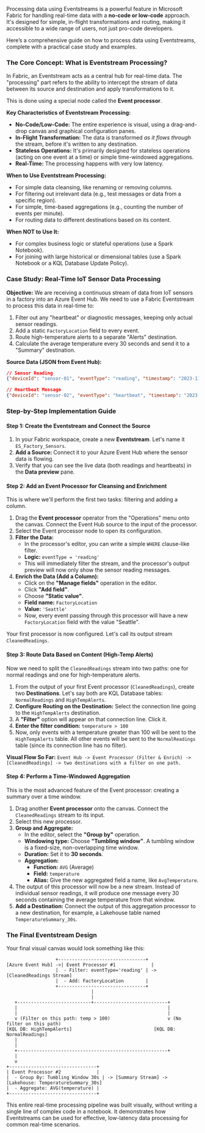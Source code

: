 Processing data using Eventstreams is a powerful feature in Microsoft Fabric for handling real-time data with a **no-code or low-code** approach. It's designed for simple, in-flight transformations and routing, making it accessible to a wide range of users, not just pro-code developers.

Here’s a comprehensive guide on how to process data using Eventstreams, complete with a practical case study and examples.

### The Core Concept: What is Eventstream Processing?

In Fabric, an Eventstream acts as a central hub for real-time data. The "processing" part refers to the ability to intercept the stream of data between its source and destination and apply transformations to it.

This is done using a special node called the **Event processor**.

**Key Characteristics of Eventstream Processing:**
*   **No-Code/Low-Code:** The entire experience is visual, using a drag-and-drop canvas and graphical configuration panes.
*   **In-Flight Transformation:** The data is transformed *as it flows through* the stream, before it's written to any destination.
*   **Stateless Operations:** It's primarily designed for stateless operations (acting on one event at a time) or simple time-windowed aggregations.
*   **Real-Time:** The processing happens with very low latency.

**When to Use Eventstream Processing:**
*   For simple data cleansing, like renaming or removing columns.
*   For filtering out irrelevant data (e.g., test messages or data from a specific region).
*   For simple, time-based aggregations (e.g., counting the number of events per minute).
*   For routing data to different destinations based on its content.

**When NOT to Use It:**
*   For complex business logic or stateful operations (use a Spark Notebook).
*   For joining with large historical or dimensional tables (use a Spark Notebook or a KQL Database Update Policy).

### Case Study: Real-Time IoT Sensor Data Processing

**Objective:**
We are receiving a continuous stream of data from IoT sensors in a factory into an Azure Event Hub. We need to use a Fabric Eventstream to process this data in real-time to:
1.  Filter out any "heartbeat" or diagnostic messages, keeping only actual sensor readings.
2.  Add a static `FactoryLocation` field to every event.
3.  Route high-temperature alerts to a separate "Alerts" destination.
4.  Calculate the average temperature every 30 seconds and send it to a "Summary" destination.

**Source Data (JSON from Event Hub):**
```json
// Sensor Reading
{"deviceId": "sensor-01", "eventType": "reading", "timestamp": "2023-11-18T12:00:05Z", "temperature": 75.2, "humidity": 45.1}

// Heartbeat Message
{"deviceId": "sensor-02", "eventType": "heartbeat", "timestamp": "2023-11-18T12:00:10Z"}
```

### Step-by-Step Implementation Guide

#### Step 1: Create the Eventstream and Connect the Source

1.  In your Fabric workspace, create a new **Eventstream**. Let's name it `ES_Factory_Sensors`.
2.  **Add a Source:** Connect it to your Azure Event Hub where the sensor data is flowing.
3.  Verify that you can see the live data (both readings and heartbeats) in the **Data preview** pane.

#### Step 2: Add an Event Processor for Cleansing and Enrichment

This is where we'll perform the first two tasks: filtering and adding a column.

1.  Drag the **Event processor** operator from the "Operations" menu onto the canvas. Connect the Event Hub source to the input of the processor.
2.  Select the Event processor node to open its configuration.
3.  **Filter the Data:**
    *   In the processor's editor, you can write a simple `WHERE` clause-like filter.
    *   **Logic:** `eventType = 'reading'`
    *   This will immediately filter the stream, and the processor's output preview will now only show the sensor reading messages.
4.  **Enrich the Data (Add a Column):**
    *   Click on the **"Manage fields"** operation in the editor.
    *   Click **"Add field"**.
    *   Choose **"Static value"**.
    *   **Field name:** `FactoryLocation`
    *   **Value:** `'Seattle'`
    *   Now, every event passing through this processor will have a new `FactoryLocation` field with the value "Seattle".

Your first processor is now configured. Let's call its output stream `CleanedReadings`.

#### Step 3: Route Data Based on Content (High-Temp Alerts)

Now we need to split the `CleanedReadings` stream into two paths: one for normal readings and one for high-temperature alerts.

1.  From the output of your first Event processor (`CleanedReadings`), create two **Destinations**. Let's say both are KQL Database tables: `NormalReadings` and `HighTempAlerts`.
2.  **Configure Routing on the Destination:** Select the connection line going to the `HighTempAlerts` destination.
3.  A **"Filter"** option will appear on that connection line. Click it.
4.  **Enter the filter condition:** `temperature > 100`
5.  Now, only events with a temperature greater than 100 will be sent to the `HighTempAlerts` table. All other events will be sent to the `NormalReadings` table (since its connection line has no filter).

**Visual Flow So Far:**
`Event Hub -> Event Processor (Filter & Enrich) -> [CleanedReadings] -> two destinations with a filter on one path.`

#### Step 4: Perform a Time-Windowed Aggregation

This is the most advanced feature of the Event processor: creating a summary over a time window.

1.  Drag another **Event processor** onto the canvas. Connect the `CleanedReadings` stream to its input.
2.  Select this new processor.
3.  **Group and Aggregate:**
    *   In the editor, select the **"Group by"** operation.
    *   **Windowing type:** Choose **"Tumbling window"**. A tumbling window is a fixed-size, non-overlapping time window.
    *   **Duration:** Set it to **30 seconds**.
    *   **Aggregation:**
        *   **Function:** `AVG` (Average)
        *   **Field:** `temperature`
        *   **Alias:** Give the new aggregated field a name, like `AvgTemperature`.
4.  The output of this processor will now be a new stream. Instead of individual sensor readings, it will produce one message every 30 seconds containing the average temperature from that window.
5.  **Add a Destination:** Connect the output of this aggregation processor to a new destination, for example, a Lakehouse table named `TemperatureSummary_30s`.

### The Final Eventstream Design

Your final visual canvas would look something like this:

```
                  +--------------------------------+
[Azure Event Hub] ->| Event Processor #1             |
                  |  - Filter: eventType='reading' | -> [CleanedReadings Stream]
                  |  - Add: FactoryLocation        |
                  +--------------------------------+
                               |
                               |
   +---------------------------+---------------------------+
   |                                                       |
   |                                                       |
   v (Filter on this path: temp > 100)                     v (No filter on this path)
[KQL DB: HighTempAlerts]                              [KQL DB: NormalReadings]
   |
   |
   +-------------------------------------------------------+
   |
   v
+--------------------------------+
| Event Processor #2             |
|  - Group By: Tumbling Window 30s | -> [Summary Stream] -> [Lakehouse: TemperatureSummary_30s]
|  - Aggregate: AVG(temperature) |
+--------------------------------+
```

This entire real-time processing pipeline was built visually, without writing a single line of complex code in a notebook. It demonstrates how Eventstreams can be used for effective, low-latency data processing for common real-time scenarios.
